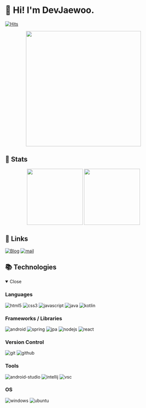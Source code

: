 # 👋 Hi! I'm DevJaewoo.

[![Hits](https://hits.seeyoufarm.com/api/count/incr/badge.svg?url=https%3A%2F%2Fgithub.com%2FDevJaewoo&count_bg=%2379C83D&title_bg=%23555555&icon=dynamics365.svg&icon_color=%23E7E7E7&title=visits&edge_flat=false)](https://hits.seeyoufarm.com)
<p align="center"><img src="https://user-images.githubusercontent.com/84849202/172384097-295b4fea-192f-4665-9ad8-7e4fee31002e.gif" width="370px" height="370px"/></p>

## 🚀 Stats
<p align="center">
<img height="180em" src="https://github-readme-stats.vercel.app/api?username=DevJaewoo&show_icons=true&hide=contribs" />
<img height="180em" src="https://github-readme-stats.vercel.app/api/top-langs/?username=DevJaewoo&layout=compact" />
</p>

## 🔗 Links
[![Blog](https://img.shields.io/badge/-Tistory-F9E000?style=for-the-badge&logo=blogger&logoColor=000000)](https://DevJaewoo.tistory.com)
[![mail](https://img.shields.io/badge/MAIL-EA4335?style=for-the-badge&logo=GMAIL&logoColor=FFFFFF)](mailto:DevJaewoo@gmail.com)

## 📚 Technologies
<details open>
<summary>Close</summary>

### Languages
![html5](https://img.shields.io/badge/html5%20-%23E34F26.svg?&style=for-the-badge&logo=html5&logoColor=white)
![css3](https://img.shields.io/badge/css3%20-%231572B6.svg?&style=for-the-badge&logo=css3&logoColor=white)
![javascript](https://img.shields.io/badge/javascript%20-%23323330.svg?&style=for-the-badge&logo=javascript&logoColor=%23F7DF1E)
![java](https://img.shields.io/badge/java%20-F89820.svg?&style=for-the-badge&logo=java&logoColor=white)
![kotlin](https://img.shields.io/badge/kotlin%20-7F52FF.svg?&style=for-the-badge&logo=kotlin&logoColor=white)

### Frameworks / Libraries
![android](https://img.shields.io/badge/Android-3DDC84?style=for-the-badge&logo=Android&logoColor=white)
![spring](https://img.shields.io/badge/Spring-6DB33F?style=for-the-badge&logo=Spring&logoColor=white)
![jpa](https://img.shields.io/badge/JPA-59666C?style=for-the-badge&logo=hibernate&logoColor=white)
![nodejs](https://img.shields.io/badge/Node.js-43853D?style=for-the-badge&logo=node.js&logoColor=white)
![react](https://img.shields.io/badge/react-61DAFB.svg?&style=for-the-badge&logo=react&logoColor=FFFFFF)

### Version Control
![git](https://img.shields.io/badge/git%20-%23F05033.svg?&style=for-the-badge&logo=git&logoColor=white)
![github](https://img.shields.io/badge/github%20-%23121011.svg?&style=for-the-badge&logo=github&logoColor=white)

### Tools
![android-studio](https://img.shields.io/badge/Android%20Studio-3DDC84?style=for-the-badge&logo=Android%20Studio&logoColor=white)
![intellij](https://img.shields.io/badge/Intellij%20IDEA-000000?style=for-the-badge&logo=Intellij%20IDEA&logoColor=white)
![vsc](https://img.shields.io/badge/Visual%20Studio%20Code-005FED?style=for-the-badge&logo=visual%20studio%20code&logoColor=white)

### OS
![windows](https://img.shields.io/badge/Windows-0078D6?style=for-the-badge&logo=windows&logoColor=white)
![ubuntu](https://img.shields.io/badge/Ubuntu-E95420?style=for-the-badge&logo=ubuntu&logoColor=white)
</details>
